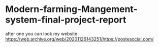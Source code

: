 # Modern-farming-Mangement-system-final-project-report

after one you can look my website
https://web.archive.org/web/20201126143251/https://postesocial.com/
